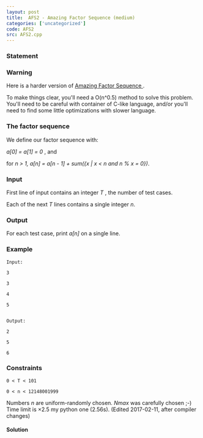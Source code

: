 ```yaml
---
layout: post
title:  AFS2 - Amazing Factor Sequence (medium)
categories: ['uncategorized']
code: AFS2
src: AFS2.cpp
---
```


### **Statement**

### Warning

Here is a harder version of [ Amazing Factor Sequence
](https://www.spoj.com/problems/AFS/).

To make things clear, you'll need a O(n^0.5) method to solve this problem.
You'll need to be careful with container of C-like language, and/or you'll
need to find some little optimizations with slower language.

### The factor sequence

We define our factor sequence with:

_a[0] = a[1] = 0_ , and

for _n > 1, a[n] = a[n - 1] + sum({x | x < n and n % x = 0})_.

### Input

First line of input contains an integer _T_ , the number of test cases.

Each of the next _T_ lines contains a single integer _n_.

### Output

For each test case, print _a[n]_ on a single line.

### Example

    
    
    Input:
    3
    3
    4
    5
    
    
    Output:
    2
    5
    6

### Constraints

    
    
    0 < T < 101
    0 < n < 12148001999
    

Numbers _n_ are uniform-randomly chosen. _Nmax_ was carefully chosen
;-) Time limit is ×2.5 my python one (2.56s). (Edited 2017-02-11, after
compiler changes)



#### **Solution**



